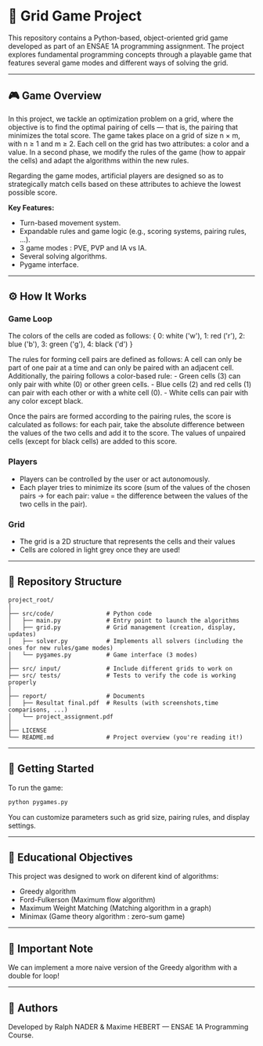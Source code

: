 # 🧩 Grid Game Project

This repository contains a Python-based, object-oriented grid game developed as part of an ENSAE 1A programming assignment. The project explores fundamental programming concepts through a playable game that features several game modes and different ways of solving the grid.

---

## 🎮 Game Overview

  In this project, we tackle an optimization problem on a grid, where the objective is to find the optimal pairing of cells — that is, the pairing that minimizes the total score.
The game takes place on a grid of size n × m, with n ≥ 1 and m ≥ 2.
Each cell on the grid has two attributes: a color and a value.
  In a second phase, we modify the rules of the game (how to appair the cells) and adapt the algorithms within the new rules. 

Regarding the game modes, artificial players are designed so as to strategically match cells based on these attributes to achieve the lowest possible score.

**Key Features:**
- Turn-based movement system.
- Expandable rules and game logic (e.g., scoring systems, pairing rules, ...).
- 3 game modes : PVE, PVP and IA vs IA.
- Several solving algorithms.
- Pygame interface.

---

## ⚙️ How It Works

### Game Loop
The colors of the cells are coded as follows: { 0: white ('w'), 1: red ('r'), 2: blue ('b'), 3: green ('g'), 4: black ('d') }

The rules for forming cell pairs are defined as follows: A cell can only be part of one pair at a time and can only be paired with an adjacent cell. Additionally, the pairing follows a color-based rule: 
    - Green cells (3) can only pair with white (0) or other green cells.
    - Blue cells (2) and red cells (1) can pair with each other or with a white cell (0).
    - White cells can pair with any color except black.

Once the pairs are formed according to the pairing rules, the score is calculated as follows: for each pair, take the absolute difference between the values of the two cells and add it to the score. The values of unpaired cells (except for black cells) are added to this score.

### Players
- Players can be controlled by the user or act autonomously.
- Each player tries to minimize its score (sum of the values of the chosen pairs -> for each pair: value = the difference between the values of the two cells in the pair).

### Grid
- The grid is a 2D structure that represents the cells and their values
- Cells are colored in light grey once they are used!

---

## 📁 Repository Structure

```
project_root/
│
├── src/code/               # Python code
│   ├── main.py             # Entry point to launch the algorithms 
│   ├── grid.py             # Grid management (creation, display, updates)
│   ├── solver.py           # Implements all solvers (including the ones for new rules/game modes)
│   └── pygames.py          # Game interface (3 modes)
│
├── src/ input/             # Include different grids to work on
├── src/ tests/             # Tests to verify the code is working properly
│
├── report/                 # Documents
│   ├── Resultat final.pdf  # Results (with screenshots,time comparisons, ...) 
│   └── project_assignment.pdf
│
├── LICENSE
└── README.md               # Project overview (you're reading it!)
```

---

## 🚀 Getting Started

To run the game:

```bash
python pygames.py
```

You can customize parameters such as grid size, pairing rules, and display settings.

---

## 🧠 Educational Objectives

This project was designed to work on diferent kind of algorithms:
- Greedy algorithm
- Ford-Fulkerson (Maximum flow algorithm)
- Maximum Weight Matching (Matching algorithm in a graph)
- Minimax (Game theory algorithm : zero-sum game)

---

## 📌 Important Note

We can implement a more naive version of the Greedy algorithm with a double for loop!

---

## 👥 Authors

Developed by Ralph NADER & Maxime HEBERT — ENSAE 1A Programming Course.
